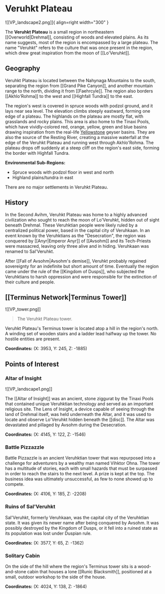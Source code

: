 # Veruhkt Plateau

![[VP_landscape2.png]]{ align=right width="300" }

The **Veruhkt Plateau** is a small region in northeastern [[Overworld|Drehmal]], consisting of woods and elevated plains. As its name suggests, most of the region is encompassed by a large plateau. The name "Veruhkt" refers to the culture that was once present in the region, which drew great inspiration from the moon of [[Lo'Veruhkt]].

## Geography

Veruhkt Plateau is located between the Nahynaga Mountains to the south, separating the region from [[Grand Pike Canyon]], and another mountain range to the north, dividing it from [[Faehrcyle]]. The region also borders [[Akhlo'Rohma]] to the west and [[Highfall Tundra]] to the east.

The region's west is covered in spruce woods with podzol ground, and it lays near sea level. The elevation climbs steeply eastward, forming one edge of a plateau. The highlands on the plateau are mostly flat, with grasslands and rocky plains. This area is also home to the Tinaxi Pools, which have vividly-colored red, orange, yellow, green and blue basins drawing inspiration from the real-life [Yellowstone](https://en.wikipedia.org/wiki/Yellowstone_National_Park) geyser basins. They are also the source of the Resting River, creating a massive waterfall at the edge of the Veruhkt Plateau and running west through Akhlo'Rohma. The plateau drops off suddenly at a steep cliff on the region's east side, forming the border with Highfall Tundra.

**Environmental Sub-Regions:** <br>
- Spruce woods with podzol floor in west and north <br>
- Highland plains/tundra in east

There are no major settlements in Veruhkt Plateau.

## History

In the Second Avihm, Veruhkt Plateau was home to a highly advanced civilization who sought to reach the moon of Lo'Veruhkt, hidden out of sight beneath Drehmal. These Veruhktian people were likely ruled by a centralized political power, based in the capital city of Veruhkaan. In an event known by the Veruhktians as the "Desecration", the region was conquered by [[Anyr|Emperor Anyr]] of [[Avsohm]] and its Tech-Priests were massacred, leaving only three alive and in hiding. Veruhkaan was renamed to Sal'Veruhkt. 

After [[Fall of Avsohm|Avsohm's demise]], Veruhkt probably regained sovereignty for an indefinite but short amount of time. Eventually the region came under the rule of the [[Kingdom of Dusps]], who subjected the Veruhktians to harsh oppression and were responsible for the extinction of their culture and people. 

## [[Terminus Network|Terminus Tower]] 

![[VP_tower.png]]
> The Veruhkt Plateau tower.

Veruhkt Plateau's Terminus tower is located atop a hill in the region's north. A winding set of wooden stairs and a ladder lead halfway up the tower. No hostile entities are present.

**Coordinates:** (X: 3953, Y: 245, Z: -1885)

## Points of Interest

### Altar of Insight

![[VP_landscape1.png]]

The [[Altar of Insight]] was an ancient, stone ziggurat by the Tinaxi Pools that contained unique Veruhktian technology and served as an important religious site. The Lens of Insight, a device capable of seeing through the land of Drehmal itself, was held underneath the Altar, and it was used to locate and observe Lo'Veruhkt hidden beneath the [[disc]]. The Altar was devastated and pillaged by Avsohm during the Desecration.

**Coordinates:** (X: 4145, Y: 122, Z: -1546)

### Battle Pizzazzle

Battle Pizzazzle is an ancient Veruhktian tower that was repurposed into a challenge for adventurers by a wealthy man named Vihktor Ohna. The tower has a multitude of stories, each with small hazards that must be surpassed in order to reach the stairs to the next level. A prize is kept at the top. The business idea was ultimately unsuccessful, as few to none showed up to compete.

**Coordinates:** (X: 4106, Y: 185, Z: -2208)

### Ruins of Sal'Veruhkt

Sal'Veruhkt, formerly Veruhkaan, was the capital city of the Veruhktian state. It was given its newer name after being conquered by Avsohm. It was possibly destroyed by the Kingdom of Dusps, or it fell into a ruined state as its population was lost under Duspian rule.

**Coordinates:** (X: 3577, Y: 65, Z: -1362)

### Solitary Cabin

On the side of the hill where the region's Terminus tower sits is a wood-and-stone cabin that houses a lone [[Runic Blacksmith]], positioned at a small, outdoor workshop to the side of the house.

**Coordinates:** (X: 4024, Y: 138, Z: -1864)
